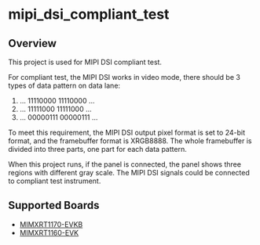 # mipi_dsi_compliant_test

## Overview
This project is used for MIPI DSI compliant test.

For compliant test, the MIPI DSI works in video mode, there should be 3 types
of data pattern on data lane:

1. ... 11110000 11110000 ...
2. ... 11111000 11111000 ...
3. ... 00000111 00000111 ...

To meet this requirement, the MIPI DSI output pixel format is set to 24-bit format,
and the framebuffer format is XRGB8888. The whole framebuffer is divided into
three parts, one part for each data pattern.

When this project runs, if the panel is connected, the panel shows three regions
with different gray scale. The MIPI DSI signals could be connected to
compliant test instrument.

## Supported Boards
- [MIMXRT1170-EVKB](../../_boards/evkbmimxrt1170/display_examples/mipi_dsi_compliant_test/example_board_readme.md)
- [MIMXRT1160-EVK](../../_boards/evkmimxrt1160/display_examples/mipi_dsi_compliant_test/example_board_readme.md)
